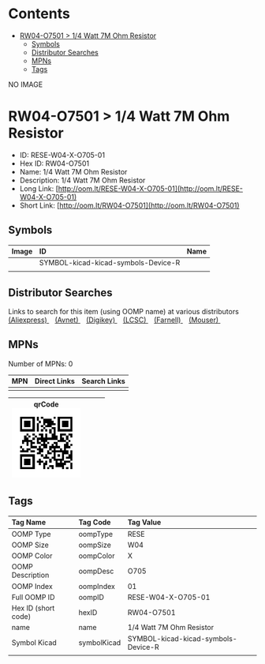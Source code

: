 



Contents
========

* [RW04-O7501 > 1/4 Watt 7M Ohm Resistor](#rw04-o7501--14-watt-7m-ohm-resistor)
	* [Symbols](#symbols)
	* [Distributor Searches](#distributor-searches)
	* [MPNs](#mpns)
	* [Tags](#tags)
  
NO IMAGE  
# RW04-O7501 > 1/4 Watt 7M Ohm Resistor

- ID: RESE-W04-X-O705-01
- Hex ID: RW04-O7501
- Name: 1/4 Watt 7M Ohm Resistor
- Description: 1/4 Watt 7M Ohm Resistor
- Long Link: [http://oom.lt/RESE-W04-X-O705-01](http://oom.lt/RESE-W04-X-O705-01)
- Short Link: [http://oom.lt/RW04-O7501](http://oom.lt/RW04-O7501)

## Symbols
  

|Image|ID|Name|
| :--- | :--- | :--- |
|![]()|SYMBOL-kicad-kicad-symbols-Device-R||
||||

## Distributor Searches
  
Links to search for this item (using OOMP name) at various distributors  
[(Aliexpress) ](https://www.aliexpress.com/wholesale?SearchText=11171/4+Watt+7M+Ohm+Resistor)&nbsp;&nbsp;&nbsp;[(Avnet) ](https://www.avnet.com/shop/us/search/1/4+Watt+7M+Ohm+Resistor)&nbsp;&nbsp;&nbsp;[(Digikey) ](https://www.digikey.co.uk/en/products/result?s=1/4+Watt+7M+Ohm+Resistor)&nbsp;&nbsp;&nbsp;[(LCSC) ](https://www.lcsc.com/search?q=1/4+Watt+7M+Ohm+Resistor)&nbsp;&nbsp;&nbsp;[(Farnell) ](https://uk.farnell.com/search?st=1/4+Watt+7M+Ohm+Resistor)&nbsp;&nbsp;&nbsp;[(Mouser) ](https://www.mouser.com/c/?q=1/4+Watt+7M+Ohm+Resistor)&nbsp;&nbsp;&nbsp;
## MPNs
  
Number of MPNs: 0  

|MPN|Direct Links|Search Links|
| :--- | :--- | :--- |
||||
  

|qrCode<br>[![](https://raw.githubusercontent.com/oomlout/oomlout_OOMP_parts_V2/main/RESE/W04/X/O705/01/qrCode_140.png)](https://github.com/oomlout/oomlout_OOMP_parts_V2/tree/main/RESE/W04/X/O705/01/qrCode.png)||||
| :---: | :---: | :---: | :---: |

## Tags
  

|Tag Name|Tag Code|Tag Value|
| :--- | :--- | :--- |
|OOMP Type|oompType|RESE|
|OOMP Size|oompSize|W04|
|OOMP Color|oompColor|X|
|OOMP Description|oompDesc|O705|
|OOMP Index|oompIndex|01|
|Full OOMP ID|oompID|RESE-W04-X-O705-01|
|Hex ID (short code)|hexID|RW04-O7501|
|name|name|1/4 Watt 7M Ohm Resistor|
|Symbol Kicad|symbolKicad|SYMBOL-kicad-kicad-symbols-Device-R|
||||
